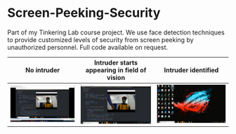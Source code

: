 # Screen-Peeking-Security
Part of my Tinkering Lab course project. We use face detection techniques to provide customized levels of security from screen peeking by unauthorized personnel.
Full code available on request.

 No intruder                         |                      Intruder starts appearing in field of vision    | Intruder identified |
:-------------------------:|:-------------------------:|:-------------------------:|
![](demo/1.png?raw=True) |![](demo/2.png?raw=true) | ![](demo/3.png?raw=true) |
